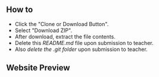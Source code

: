 ## How to

* Click the "Clone or Download Button".
* Select "Download ZIP".
* After download, extract the file contents.
* Delete this *README.md* file upon submission to teacher.
* Also *delete the .git folder* upon submission to teacher.


## Website Preview
